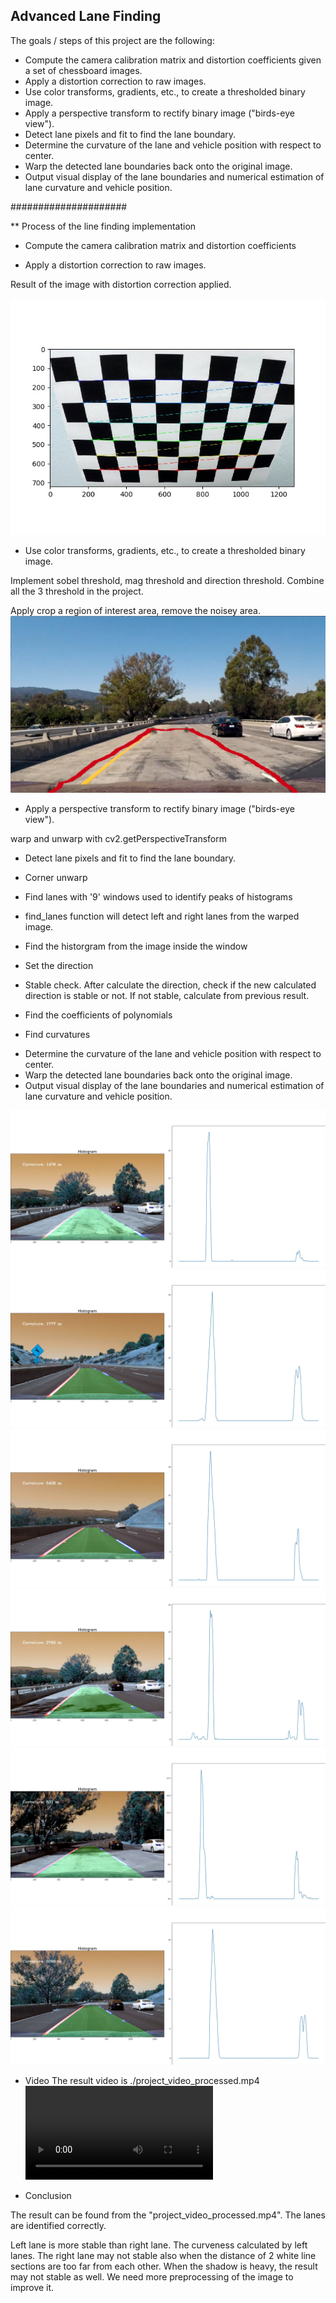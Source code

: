 ## Advanced Lane Finding

The goals / steps of this project are the following:

* Compute the camera calibration matrix and distortion coefficients given a set of chessboard images.
* Apply a distortion correction to raw images.
* Use color transforms, gradients, etc., to create a thresholded binary image.
* Apply a perspective transform to rectify binary image ("birds-eye view").
* Detect lane pixels and fit to find the lane boundary.
* Determine the curvature of the lane and vehicle position with respect to center.
* Warp the detected lane boundaries back onto the original image.
* Output visual display of the lane boundaries and numerical estimation of lane curvature and vehicle position.

#####################

** Process of the line finding implementation

* Compute the camera calibration matrix and distortion coefficients

* Apply a distortion correction to raw images.

Result of the image with distortion correction applied.


![Calibrated Camera](./tmp/test_find_chessboard_corners.jpg)

* Use color transforms, gradients, etc., to create a thresholded binary image.

Implement sobel threshold, mag threshold and direction threshold. Combine all the 3 threshold in the project.

Apply crop a region of interest area, remove the noisey area.
![Interest Area](./output_images/area_interested.png)

* Apply a perspective transform to rectify binary image ("birds-eye view").

warp and unwarp with cv2.getPerspectiveTransform

* Detect lane pixels and fit to find the lane boundary.

- Corner unwarp
- Find lanes with '9' windows used to identify peaks of histograms
- find_lanes function will detect left and right lanes from the warped image.
- Find the historgram from the image inside the window
- Set the direction
- Stable check.
  After calculate the direction, check if the new calculated direction is stable or not. If not stable, calculate from previous result.

- Find the coefficients of polynomials
- Find curvatures

* Determine the curvature of the lane and vehicle position with respect to center.
* Warp the detected lane boundaries back onto the original image.
* Output visual display of the lane boundaries and numerical estimation of lane curvature and vehicle position.

![Processed Image 1](./output_images/new_processed_test1.jpg)
![Processed Image 2](./output_images/new_processed_test2.jpg)
![Processed Image 3](./output_images/new_processed_test3.jpg)
![Processed Image 4](./output_images/new_processed_test4.jpg)
![Processed Image 5](./output_images/new_processed_test5.jpg)
![Processed Image 6](./output_images/new_processed_test6.jpg)

* Video
The result video is ./project_video_processed.mp4
![Processed Video](./project_video_processed.mp4)

* Conclusion

The result can be found from the "project_video_processed.mp4". The lanes are identified correctly.

Left lane is more stable than right lane. The curveness calculated by left lanes. The right lane may not stable also when the distance of 2 white line sections are too far from each other.
When the shadow is heavy, the result may not stable as well. We need more preprocessing of the image to improve it.


